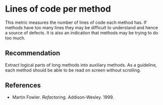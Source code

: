 # Lines of code per method
This metric measures the number of lines of code each method has. If methods have too many lines they may be difficult to understand and hence a source of defects. It is also an indication that methods may be trying to do too much.


## Recommendation
Extract logical parts of long methods into auxiliary methods. As a guideline, each method should be able to be read on screen without scrolling.


## References
* Martin Fowler. *Refactoring*. Addison-Wesley. 1999.
